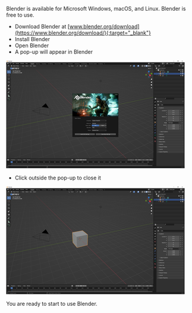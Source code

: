 Blender is available for Microsoft Windows, macOS, and Linux. Blender is free to use.

+ Download Blender at [www.blender.org/download](https://www.blender.org/download/){:target="_blank"}
+ Install Blender
+ Open Blender
+ A pop-up will appear in Blender

![The 'Quick Setup' pop-up in Blender.](images/blender-first.png)

+ Click outside the pop-up to close it

![A cube in Blender.](images/blender-windows.png)

You are ready to start to use Blender.





